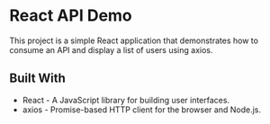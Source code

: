 # React API Demo

This project is a simple React application that demonstrates how to consume an API and display a list of users using axios.

## Built With
- React - A JavaScript library for building user interfaces.
- axios - Promise-based HTTP client for the browser and Node.js.
